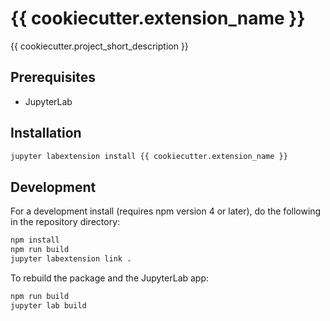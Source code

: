 # {{ cookiecutter.extension_name }}

{{ cookiecutter.project_short_description }}


## Prerequisites

* JupyterLab

## Installation

```bash
jupyter labextension install {{ cookiecutter.extension_name }}
```

## Development

For a development install (requires npm version 4 or later), do the following in the repository directory:

```bash
npm install
npm run build
jupyter labextension link .
```

To rebuild the package and the JupyterLab app:

```bash
npm run build
jupyter lab build
```

